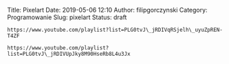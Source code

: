 Title: Pixelart
Date: 2019-05-06 12:10
Author: filipgorczynski
Category: Programowanie
Slug: pixelart
Status: draft

`https://www.youtube.com/playlist?list=PLG0tvJ\_jRDIVqRSjelh\_uyuZpREN-T4ZF`

`https://www.youtube.com/playlist?list=PLG0tvJ\_jRDIVUpJky8M90HseRb8L4u3Jx`

 
